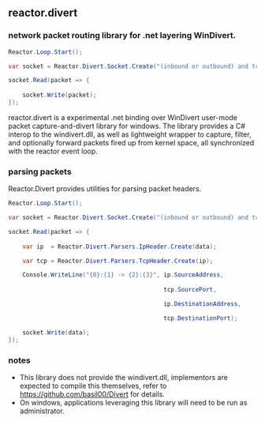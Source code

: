 ﻿## reactor.divert

### network packet routing library for .net layering WinDivert.

```csharp
Reactor.Loop.Start();

var socket = Reactor.Divert.Socket.Create("(inbound or outbound) and tcp");

socket.Read(packet => {
	
	socket.Write(packet);
});
```

reactor.divert is a experimental .net binding over WinDivert user-mode packet capture-and-divert library for windows.
The library provides a C# interop to the windivert.dll, as well as lightweight wrapper to capture, filter, and optionally
forward packets fired up from kernel space, all synchronized with the reactor event loop.

### parsing packets

Reactor.Divert provides utilities for parsing packet headers. 

```csharp
Reactor.Loop.Start();

var socket = Reactor.Divert.Socket.Create("(inbound or outbound) and tcp");

socket.Read(packet => {
	
    var ip  = Reactor.Divert.Parsers.IpHeader.Create(data);

    var tcp = Reactor.Divert.Parsers.TcpHeader.Create(ip);

    Console.WriteLine("{0}:{1} -> {2}:{3}", ip.SourceAddress,
 
                                            tcp.SourcePort,

                                            ip.DestinationAddress,

                                            tcp.DestinationPort);

    socket.Write(data);
});
```

### notes

- This library does not provide the windivert.dll, implementors are expected to compile this themselves, refer to https://github.com/basil00/Divert for details.
- On windows, applications leveraging this library will need to be run as administrator.
